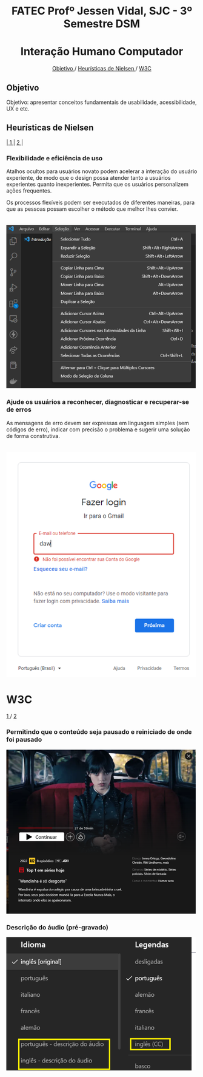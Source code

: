 

<br id="topo">
<h1 align = "center"> FATEC Profº Jessen Vidal, SJC - 3º Semestre DSM </h1>
<p align = "center">

<h1 text align="center">Interação Humano Computador </h1>
<p align = "center">
    <a href="#Objetivo"> Objetivo </a> / 
    <a href="#nielsen"> Heurísticas de Nielsen </a> /
    <a href="#wc3"> W3C </a> 
</p>
   
   
   <span id = "Objetivo">

## Objetivo 
   Objetivo: apresentar conceitos fundamentais de usabilidade, acessibilidade, UX e etc.
   
   <span id = "nielsen">

## Heurísticas de Nielsen

<p align = "left">
    |<a href="#nielsen1"> 1 </a> | 
    <a href="#nielsen2"> 2 </a> | 
</p>


<span id = "nielsen1">
<h3>Flexibilidade e eficiência de uso</h3>
Atalhos ocultos para usuários novato podem acelerar a interação do usuário experiente, de modo que o design possa atender tanto a usuários experientes quanto inexperientes. Permita que os usuários personalizem ações frequentes.

Os processos flexíveis podem ser executados de diferentes maneiras, para que as pessoas possam escolher o método que melhor lhes convier.<br><br><br>
    <img heigh="500px" width="500px" src ="https://github.com/lirabessa/bertoti/blob/main/imagens/11.png">
    
    
<span id = "nielsen2">
<h3>Ajude os usuários a reconhecer, diagnosticar e recuperar-se de erros</h3>
    As mensagens de erro devem ser expressas em linguagem simples (sem códigos de erro), indicar com precisão o problema e sugerir uma solução de forma construtiva.<br><br><br>
    <img heigh="500px" width="500px" src ="https://github.com/lirabessa/bertoti/blob/main/imagens/2.png">
    
    
 <span id = "wc3">
  
<h1>W3C</h1>
<p align = "left">
    <a href="#w3c1"> 1 </a> /
    <a href="#w3c2"> 2 </a> 
</p>
        
<span id = "w3c1">
    <h3> Permitindo que o conteúdo seja pausado e reiniciado de onde foi pausado</h3>
    <img heigh="500px" width="500px" src ="https://github.com/lirabessa/bertoti/blob/main/imagens/3.png">
    
<span id = "w3c2">
<h3>Descrição do áudio (pré-gravado)</h3>
    <img heigh="500px" width="500px" src ="https://github.com/lirabessa/bertoti/blob/main/imagens/4.png">

    
    
        
